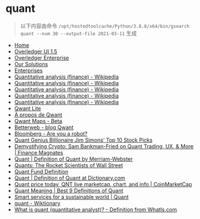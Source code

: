 
quant
=====


> 以下内容由命令 `/opt/hostedtoolcache/Python/3.8.8/x64/bin/gsearch quant --num 30 --output-file 2021-03-11` 生成

- [Home](https://www.quant.network/)
- [Overledger UI 1.5](https://developer.quant.network/)
- [Overledger Enterprise](https://www.quant.network/overledger-enterprise)
- [Our Solutions](https://www.quant.network/our-solutions)
- [Enterprises](https://www.quant.network/enterprise)
- [Quantitative analysis (finance) - Wikipedia](https://en.wikipedia.org/wiki/Quantitative_analysis_(finance))
- [Quantitative analysis (finance) - Wikipedia](https://en.wikipedia.org/wiki/Quantitative_analysis_(finance)#History)
- [Quantitative analysis (finance) - Wikipedia](https://en.wikipedia.org/wiki/Quantitative_analysis_(finance)#Education)
- [Quantitative analysis (finance) - Wikipedia](https://en.wikipedia.org/wiki/Quantitative_analysis_(finance)#Types)
- [Quantitative analysis (finance) - Wikipedia](https://en.wikipedia.org/wiki/Quantitative_analysis_(finance)#Mathematical_and_statistical_approaches)
- [Qwant Lite](https://www.qwant.com/?l=en)
- [À propos de Qwant](https://about.qwant.com/fr/)
- [Qwant Maps - Beta](https://www.qwant.com/maps)
- [Betterweb - blog Qwant](https://betterweb.qwant.com/)
- [Bloomberg - Are you a robot?](https://www.bloomberg.com/news/articles/2021-03-10/quant-fund-manager-bets-on-crypto-with-brazil-startup-investment)
- [Quant Genius Billionaire Jim Simons’ Top 10 Stock Picks](https://finance.yahoo.com/news/quant-genius-billionaire-jim-simons-152526290.html)
- [Demystifying Crypto: Sam Bankman-Fried on Quant Trading, UX, & More | Finance Magnates](https://www.financemagnates.com/cryptocurrency/interview/demystifying-crypto-sam-bankman-fried-on-quant-trading-ux-more/)
- [Quant | Definition of Quant by Merriam-Webster](https://www.merriam-webster.com/dictionary/quant)
- [Quants: The Rocket Scientists of Wall Street](https://www.investopedia.com/articles/financialcareers/08/quants-quantitative-analyst.asp)
- [Quant Fund Definition](https://www.investopedia.com/terms/q/quantfund.asp)
- [Quant | Definition of Quant at Dictionary.com](https://www.dictionary.com/browse/quant)
- [Quant price today, QNT live marketcap, chart, and info | CoinMarketCap](https://coinmarketcap.com/currencies/quant/)
- [Quant Meaning | Best 9 Definitions of Quant](https://www.yourdictionary.com/quant)
- [Smart services for a sustainable world | Quant](https://www.quantservice.com/)
- [quant - Wiktionary](https://en.wiktionary.org/wiki/quant)
- [What is quant (quantitative analyst)? - Definition from WhatIs.com](https://whatis.techtarget.com/definition/quant-quantitative-analyst)
